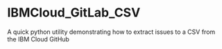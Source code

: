 # IBMCloud_GitLab_CSV
A quick python utility demonstrating how to extract issues to a CSV from the IBM Cloud GitHub
